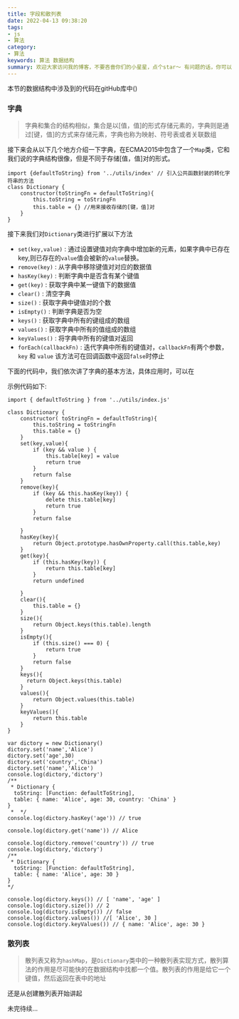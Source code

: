 ```yaml
---
title: 字段和散列表
date: 2022-04-13 09:38:20
tags:
- js
- 算法
category:
- 算法
keywords: 算法 数据结构
summary: 欢迎大家访问我的博客，不要吝啬你们的小星星，点个star～ 有问题的话，你可以将问题在留言板留言问我.
---
```


本节的数据结构中涉及到的代码在gitHub库中()
### 字典

>字典和集合的结构相似，集合是以[值，值]的形式存储元素的，字典则是通过[键，值]的方式来存储元素，字典也称为映射、符号表或者关联数组

接下来会从以下几个地方介绍一下字典，在ECMA2015中包含了一个`Map`类，它和我们说的字典结构很像，但是不同于存储[值，值]对的形式。

```
import {defaultToString} from '../utils/index' // 引入公共函数封装的转化字符串的方法
class Dictionary {
    constructor(toStringFn = defaultToString){
        this.toString = toStringFn
        this.table = {} //用来接收存储的[键，值]对
    }
}
```
接下来我们对`Dictionary`类进行扩展以下方法

- `set(key,value)` : 通过设置键值对向字典中增加新的元素，如果字典中已存在key,则已存在的`value`值会被新的`value`替换。
- `remove(key)` : 从字典中移除键值对对应的数据值
- `hasKey(key)` : 判断字典中是否含有某个键值
- `get(key)` : 获取字典中某一键值下的数据值
- `clear()` : 清空字典
- `size()` : 获取字典中键值对的个数
- `isEmpty()` : 判断字典是否为空
- `keys()` : 获取字典中所有的键组成的数组
- `values()` : 获取字典中所有的值组成的数组
- `keyValues()` : 将字典中所有的键值对返回
- `forEach(callbackFn)` : 迭代字典中所有的键值对，`callbackFn`有两个参数，`key` 和 `value` 该方法可在回调函数中返回`false`时停止

下面的代码中，我们依次讲了字典的基本方法，具体应用时，可以在

示例代码如下:
```
import { defaultToString } from '../utils/index.js'

class Dictionary {
    constructor( toStringFn = defaultToString){
        this.toString = toStringFn
        this.table = {}
    }
    set(key,value){ 
        if (key && value ) {
            this.table[key] = value
            return true
        }
        return false
    }
    remove(key){
        if (key && this.hasKey(key)) {
            delete this.table[key]
            return true
        }
        return false
        
    }
    hasKey(key){
        return Object.prototype.hasOwnProperty.call(this.table,key)
    }
    get(key){
        if (this.hasKey(key)) {
            return this.table[key]
        }
        return undefined
    
    }
    clear(){
        this.table = {}
    }
    size(){
        return Object.keys(this.table).length
    }
    isEmpty(){
        if (this.size() === 0) {
            return true
        }
        return false
    }
    keys(){
      return Object.keys(this.table)  
    }
    values(){
        return Object.values(this.table)
    }
    keyValues(){
        return this.table
    }
}

var dictory = new Dictionary()
dictory.set('name','Alice')
dictory.set('age',30)
dictory.set('country','China')
dictory.set('name','Alice')
console.log(dictory,'dictory') 
/**
 * Dictionary {
  toString: [Function: defaultToString],
  table: { name: 'Alice', age: 30, country: 'China' }
}
 *  */ 
console.log(dictory.hasKey('age')) // true

console.log(dictory.get('name')) // Alice

console.log(dictory.remove('country')) // true
console.log(dictory,'dictory') 
/** 
 * Dictionary {
  toString: [Function: defaultToString],
  table: { name: 'Alice', age: 30 }
} 
*/

console.log(dictory.keys()) // [ 'name', 'age' ]
console.log(dictory.size()) // 2
console.log(dictory.isEmpty()) // false
console.log(dictory.values()) //[ 'Alice', 30 ]
console.log(dictory.keyValues()) // { name: 'Alice', age: 30 }
```

### 散列表

>散列表又称为`hashMap`，是`Dictionary`类中的一种散列表实现方式，散列算法的作用是尽可能快的在数据结构中找都一个值。散列表的作用是给它一个键值，然后返回在表中的地址

还是从创建散列表开始讲起

未完待续...